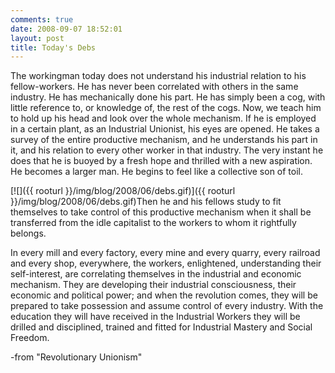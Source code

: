 ```yaml
---
comments: true
date: 2008-09-07 18:52:01
layout: post
title: Today's Debs
---
```


The workingman today does not understand his industrial relation  to his fellow-workers. He has never been correlated with others  in the same industry. He has mechanically done his part. He has  simply been a cog, with little reference to, or knowledge of,  the rest of the cogs. Now, we teach him to hold up his head and  look over the whole mechanism. If he is employed in a certain  plant, as an Industrial Unionist, his eyes are opened. He takes  a survey of the entire productive mechanism, and he understands  his part in it, and his relation to every other worker in that  industry. The very instant he does that he is buoyed by a fresh  hope and thrilled with a new aspiration. He becomes a larger  man. He begins to feel like a collective son of toil.<!-- more -->

[![]({{ rooturl }}/img/blog/2008/06/debs.gif)]({{ rooturl }}/img/blog/2008/06/debs.gif)Then he and his fellows study to fit themselves to take control  of this productive mechanism when it shall be transferred from  the idle capitalist to the workers to whom it rightfully  belongs.

In every mill and every factory, every mine and every quarry,  every railroad and every shop, everywhere, the workers,  enlightened, understanding their self-interest, are correlating  themselves in the industrial and economic mechanism. They are  developing their industrial consciousness, their economic and  political power; and when the revolution comes, they will be  prepared to take possession and assume control of every  industry. With the education they will have received in the  Industrial Workers they will be drilled and disciplined, trained  and fitted for Industrial Mastery and Social Freedom.


-from "Revolutionary Unionism"
